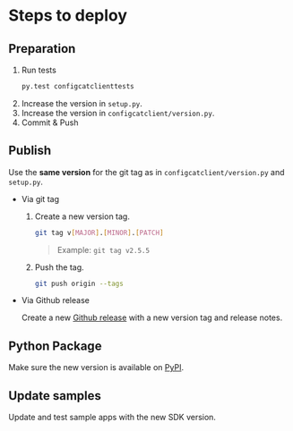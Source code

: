 # Steps to deploy
## Preparation
1. Run tests
   ```bash
   py.test configcatclienttests
   ```
2. Increase the version in `setup.py`.
2. Increase the version in `configcatclient/version.py`.
3. Commit & Push
## Publish
Use the **same version** for the git tag as in `configcatclient/version.py` and `setup.py`.
- Via git tag
    1. Create a new version tag.
       ```bash
       git tag v[MAJOR].[MINOR].[PATCH]
       ```
       > Example: `git tag v2.5.5`
    2. Push the tag.
       ```bash
       git push origin --tags
       ```
- Via Github release 

  Create a new [Github release](https://github.com/configcat/python-sdk/releases) with a new version tag and release notes.

## Python Package
Make sure the new version is available on [PyPI](https://pypi.org/project/configcat-client/).

## Update samples
Update and test sample apps with the new SDK version.
